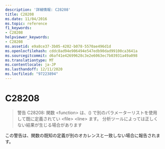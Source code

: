 ```yaml
---
description: '詳細情報: C28208'
title: C28208
ms.date: 11/04/2016
ms.topic: reference
f1_keywords:
- C28208
helpviewer_keywords:
- C28208
ms.assetid: e9a8ce37-3b05-4202-b078-5570ae496d1d
ms.openlocfilehash: cddc8ad94e906494e547edb90dad99100ca3641a
ms.sourcegitcommit: d6af41e42699628c3e2e6063ec7b03931a49a098
ms.translationtype: MT
ms.contentlocale: ja-JP
ms.lasthandoff: 12/11/2020
ms.locfileid: "97223894"
---
```

# <a name="c28208"></a>C28208

> 警告 C28208: 関数 \<function> は、() で別のパラメーターリストを使用して既に定義されてい \<file> \<line> ます。 分析ツールによっては正しくない結果が生じる場合があります

この警告は、関数の既知の定義が別のオカレンスと一致しない場合に報告されます。
